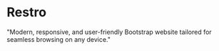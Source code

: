 # Restro
"Modern, responsive, and user-friendly Bootstrap website tailored for seamless browsing on any device."
